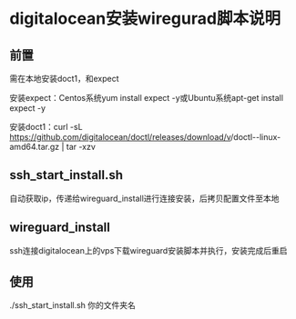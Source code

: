 digitalocean安装wiregurad脚本说明
=================================
前置
---------------------
需在本地安装doct1，和expect</br>

安装expect：Centos系统yum install expect -y或Ubuntu系统apt-get install expect -y

安装doct1：curl -sL https://github.com/digitalocean/doctl/releases/download/v<version>/doctl-<version>-linux-amd64.tar.gz | tar -xzv

ssh_start_install.sh
---------------------
自动获取ip，传递给wireguard_install进行连接安装，后拷贝配置文件至本地

wireguard_install
-----------------
ssh连接digitalocean上的vps下载wireguard安装脚本并执行，安装完成后重启

  使用
  --------
./ssh_start_install.sh 你的文件夹名 
